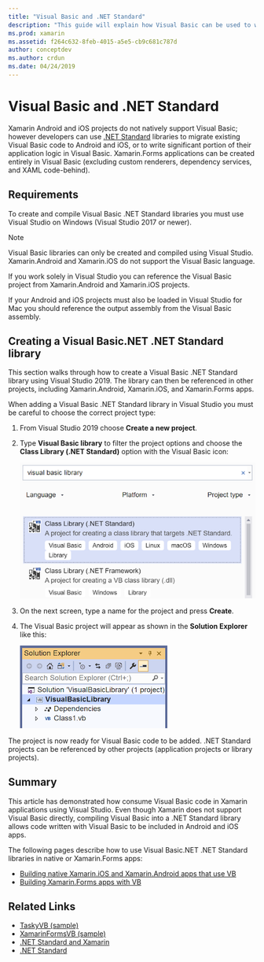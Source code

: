 ```yaml
---
title: "Visual Basic and .NET Standard"
description: "This guide will explain how Visual Basic can be used to write .NET Standard projects that can be used in solutions targeting Xamarin.iOS and Xamarin.Android."
ms.prod: xamarin
ms.assetid: f264c632-8feb-4015-a5e5-cb9c681c787d
author: conceptdev
ms.author: crdun
ms.date: 04/24/2019
---
```


# Visual Basic and .NET Standard

Xamarin Android and iOS projects do not natively support Visual Basic; however developers can use [.NET Standard](~/cross-platform/app-fundamentals/net-standard.md) libraries to migrate existing Visual Basic code to Android and iOS, or to write significant portion of their application logic in Visual Basic. Xamarin.Forms applications can be created entirely in Visual Basic (excluding custom renderers, dependency services, and XAML code-behind).

## Requirements

To create and compile Visual Basic .NET Standard libraries you must use Visual Studio on Windows (Visual Studio 2017 or newer).

> [!NOTE]
> Visual Basic libraries can only be created and compiled using Visual Studio. Xamarin.Android and Xamarin.iOS do not support the Visual Basic language.
>
> If you work solely in Visual Studio you can reference the Visual Basic project from Xamarin.Android and Xamarin.iOS projects.
>
> If your Android and iOS projects must also be loaded in Visual Studio for Mac you should reference the output assembly from the Visual Basic assembly.

## Creating a Visual Basic.NET .NET Standard library

This section walks through how to create a Visual Basic .NET Standard library using Visual Studio 2019.
The library can then be referenced in other projects, including Xamarin.Android, Xamarin.iOS, and Xamarin.Forms apps.

When adding a Visual Basic .NET Standard library in Visual Studio you must be careful to choose the correct project type:

1. From Visual Studio 2019 choose **Create a new project**.

2. Type **Visual Basic library** to filter the project options and choose the **Class Library (.NET Standard)** option with the Visual Basic icon:

    [![Filter for Visual Basic library](xamarin-forms-images/06-sml.png)](xamarin-forms-images/06.png#lightbox)

3. On the next screen, type a name for the project and press **Create**.

4. The Visual Basic project will appear as shown in the  **Solution Explorer** like this:

    [![Empty Visual Basic project](images/new-library-sml.png)](images/new-library.png#lightbox)

The project is now ready for Visual Basic code to be added. .NET Standard projects can be referenced by other projects (application projects or library projects).

## Summary

This article has demonstrated how consume Visual Basic code in Xamarin applications using Visual Studio. Even though Xamarin does not support Visual Basic directly, compiling Visual Basic into a .NET Standard library allows code written with Visual Basic to be included in Android and iOS apps.

The following pages describe how to use Visual Basic.NET .NET Standard libraries in native or Xamarin.Forms apps:

- [Building native Xamarin.iOS and Xamarin.Android apps that use VB](native-apps.md)
- [Building Xamarin.Forms apps with VB](xamarin-forms.md)

## Related Links

- [TaskyVB (sample)](https://docs.microsoft.com/samples/xamarin/mobile-samples/visualbasic-taskyvb/)
- [XamarinFormsVB (sample)](https://docs.microsoft.com/samples/xamarin/mobile-samples/visualbasic-xamarinformsvb/)
- [.NET Standard and Xamarin](~/cross-platform/app-fundamentals/net-standard.md)
- [.NET Standard](/dotnet/standard/net-standard/)
